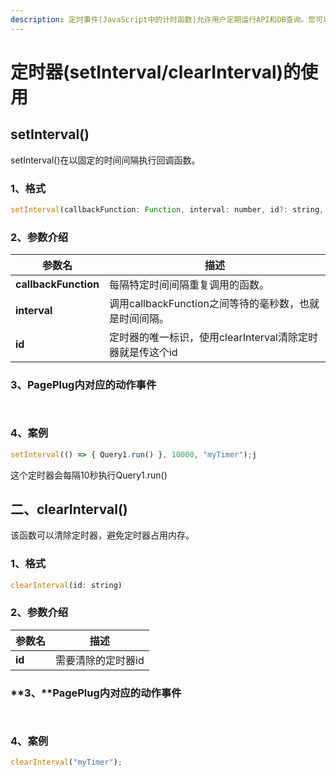 ```yaml
---
description: 定时事件(JavaScript中的计时函数)允许用户定期运行API和DB查询。您可以使用setInterval和clearInterval函数来配置这些。
---
```


# 定时器(setInterval/clearInterval)的使用

## setInterval() <a href="#setinterval" id="setinterval"></a>

setInterval()在以固定的时间间隔执行回调函数。

### 1、格式

```javascript
setInterval(callbackFunction: Function, interval: number, id?: string, args?: any)
```

### 2、参数介绍

| 参数名                  | 描述                                   |
| -------------------- | ------------------------------------ |
| **callbackFunction** | 每隔特定时间间隔重复调用的函数。                     |
| **interval**         | 调用callbackFunction之间等待的毫秒数，也就是时间间隔。  |
| **id**               | 定时器的唯一标识，使用clearInterval清除定时器就是传这个id |

### 3、PagePlug内对应的动作事件

<figure><img src="../../.gitbook/assets/image (2) (1) (4).png" alt=""><figcaption></figcaption></figure>

<figure><img src="../../.gitbook/assets/image (4) (1) (5) (1).png" alt=""><figcaption></figcaption></figure>

### 4、案例

```javascript
setInterval(() => { Query1.run() }, 10000, "myTimer");j
```

这个定时器会每隔10秒执行Query1.run()

## 二、clearInterval() <a href="#clearinterval" id="clearinterval"></a>

该函数可以清除定时器，避免定时器占用内存。

### 1、格式

```javascript
clearInterval(id: string)
```

### 2、参数介绍

| 参数名    | 描述         |
| ------ | ---------- |
| **id** | 需要清除的定时器id |

### **3、**PagePlug内对应的动作事件

<figure><img src="../../.gitbook/assets/image (1) (1) (5).png" alt=""><figcaption></figcaption></figure>

<figure><img src="../../.gitbook/assets/image (7) (1) (2).png" alt=""><figcaption></figcaption></figure>

### 4、案例

```javascript
clearInterval("myTimer");
```
